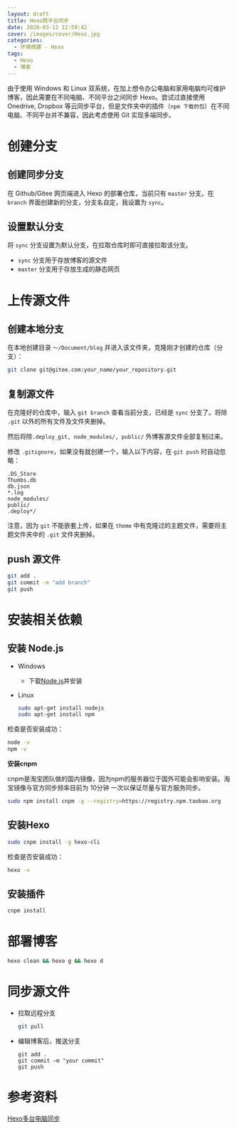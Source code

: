 ```yaml
---
layout: draft
title: Hexo跨平台同步
date: 2020-03-12 12:59:42
cover: /images/cover/Hexo.jpg
categories:
  - 环境搭建 - Hexo
tags:
  - Hexo
  - 博客
---
```


由于使用 Windows 和 Linux 双系统，在加上想令办公电脑和家用电脑均可维护博客，因此需要在不同电脑、不同平台之间同步 Hexo。尝试过直接使用 Onedrive, Dropbox 等云同步平台，但是文件夹中的插件（`npm 下载的包`）在不同电脑、不同平台并不兼容，因此考虑使用 Git 实现多端同步。

# 创建分支

## 创建同步分支

在 Github/Gitee 网页端进入 Hexo 的部署仓库，当前只有 `master` 分支。在 `branch` 界面创建新的分支，分支名自定，我设置为 `sync`。

## 设置默认分支

将 `sync` 分支设置为默认分支，在拉取仓库时即可直接拉取该分支。
- `sync` 分支用于存放博客的源文件
- `master` 分支用于存放生成的静态网页

# 上传源文件

## 创建本地分支

在本地创建目录 `～/Document/blog` 并进入该文件夹，克隆刚才创建的仓库（分支）：

```bash
git clone git@gitee.com:your_name/your_repository.git
```

## 复制源文件

在克隆好的仓库中，输入 `git branch` 查看当前分支，已经是 `sync` 分支了。将除 `.git` 以外的所有文件及文件夹删掉。

然后将除`.deploy_git, node_modules/, public/` 外博客源文件全部复制过来。

修改 `.gitignore`，如果没有就创建一个，输入以下内容，在 `git push` 时自动忽略：

```
.DS_Store
Thumbs.db
db.json
*.log
node_modules/
public/
.deploy*/
```

注意，因为 `git` 不能嵌套上传，如果在 `theme` 中有克隆过的主题文件，需要将主题文件夹中的 `.git` 文件夹删掉。

## push 源文件

```bash
git add .
git commit -m "add branch"
git push
```

# 安装相关依赖

## 安装 Node.js

* Windows

  * 下载[Node.js](https://nodejs.org/en/)并安装

* Linux

  ```bash
  sudo apt-get install nodejs
  sudo apt-get install npm
  ```

检查是否安装成功：

```bash
node -v
npm -v
```

**安装cnpm**

cnpm是淘宝团队做的国内镜像，因为npm的服务器位于国外可能会影响安装。淘宝镜像与官方同步频率目前为 10分钟 一次以保证尽量与官方服务同步。

```bash
sudo npm install cnpm -g --registry=https://registry.npm.taobao.org
```
## 安装Hexo

```bash
sudo cnpm install -g hexo-cli
```

检查是否安装成功：

```bash
hexo -v
```

## 安装插件

```bash
cnpm install
```

# 部署博客

```bash
hexo clean && hexo g && hexo d
```

# 同步源文件

- 拉取远程分支

    ```bash
    git pull
    ```

- 编辑博客后，推送分支

    ```
    git add .
    git commit –m "your commit"
    git push 
    ```

# 参考资料

[Hexo多台电脑同步](https://www.cnblogs.com/shuofxz/p/11736825.html)